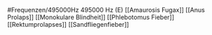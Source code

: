 #Frequenzen/495000Hz
495000 Hz (E)
[[Amaurosis Fugax]]
[[Anus Prolaps]]
[[Monokulare Blindheit]]
[[Phlebotomus Fieber]]
[[Rektumprolapses]]
[[Sandfliegenfieber]]